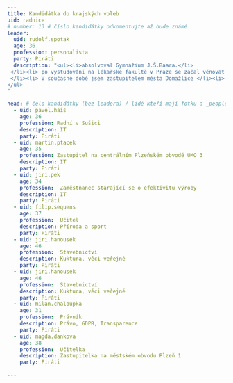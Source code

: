 ```yaml
---
title: Kandidátka do krajských voleb
uid: radnice
# number: 13 # číslo kandidátky odkomentujte až bude známé
leader:
  uid: rudolf.spotak
  age: 36
  profession: personalista
  party: Piráti
  description: "<ul><li>absolvoval Gymnážium J.Š.Baara.</li>
 </li><li> po vystudování na lékařské fakultě v Praze se začal věnovat výzkumu kvality a efektivity veřejných služeb
 </li><li> V současné době jsem zastupitelem města Domažlice </li><li> věnuje se lidským zdrojům </li>
</ul>
"

head: # čelo kandidátky (bez leadera) / lidé kteří mají fotku a _people/jmeno.md
  - uid: pavel.hais
    age: 36
    profession: Radní v Sušici
    description: IT
    party: Piráti
  - uid: martin.ptacek
    age: 35
    profession: Zastupitel na centrálním Plzeňském obvodě UMO 3
    description: IT
    party: Piráti
  - uid: jiri.pek
    age: 34
    profession:  Zaměstnanec starající se o efektivitu výroby
    description: IT
    party: Piráti
  - uid: filip.sequens
    age: 37
    profession:  Učitel
    description: Příroda a sport
    party: Piráti
  - uid: jiri.hanousek
    age: 46
    profession:  Stavebnictví
    description: Kuktura, věci veřejné
    party: Piráti
  - uid: jiri.hanousek
    age: 46
    profession:  Stavebnictví
    description: Kuktura, věci veřejné
    party: Piráti
  - uid: milan.chaloupka
    age: 31
    profession:  Právník
    description: Právo, GDPR, Transparence
    party: Piráti
  - uid: magda.dankova
    age: 38
    profession:  Učitelka
    description: Zastupitelka na městském obvodu Plzeň 1
    party: Piráti
    
---
```

